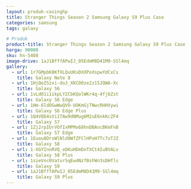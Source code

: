 ```yaml
---
layout: produk-casinghp
title: Stranger Things Season 2 Samsung Galaxy S9 Plus Case
categories: samsung
tags: galaxy

# Produk
product-title: Stranger Things Season 2 Samsung Galaxy S9 Plus Case
harga: 90000
sku: hn-5408
image-drive: 1aJ1BfffAPwIJ_05EdmM8D41M9-SSl4mq
gallery:
  - url: 1r7GMpbK8KfXLQuUKxDXXPoXspwYdCxCs
    title: Galaxy Note 8
  - url: 1HjQeZSzxi-doJ_XKCO0ze2z15JQWA-Xc
    title: Galaxy S6
  - url: 1vLd01i1ikpLY2CbKQolWKr4q-4fj6Zst
    title: Galaxy S6 Edge
  - url: 1Hm-6ldOGwWwQVO-UOKmGjTNwcRHHVywi
    title: Galaxy S6 Edge Plus
  - url: 1Q4V8D4sVi1TAw9dNMug6M2uE6nkKcZF4
    title: Galaxy S7
  - url: 1Zj2rpIUrVOfIxMPMx68hnDBAncBKmFnB
    title: Galaxy S7 Edge
  - url: 1Euou8DrsWlNld8WfZFClHPoH7Tc7uTJZ
    title: Galaxy S8
  - url: 1-XGYInnRVQ_eDKuHDmDnTXCt4IuBVALv
    title: Galaxy S8 Plus
  - url: 1sieVnc0VatxrSqEw4NzfBsFWn3sDHfls
    title: Galaxy S9
  - url: 1aJ1BfffAPwIJ_05EdmM8D41M9-SSl4mq
    title: Galaxy S9 Plus
---
```

